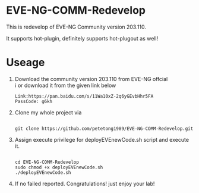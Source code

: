 # EVE-NG-COMM-Redevelop
This is redevelop of EVE-NG Community version 203.110. 

It supports hot-plugin, definitely supports hot-plugout as well!


# Useage

1. Download the community version 203.110 from EVE-NG offcial  
i
    or download it from the given link below
    ```
    Link:https://pan.baidu.com/s/11Wa10xZ-2q6yGEvbHhr5FA
    PassCode: g6kh
    ```

2. Clone my whole project via    

    ```shell

    git clone https://github.com/petetong1989/EVE-NG-COMM-Redevelop.git
    
    ```

3. Assign execute privilege for deployEVEnewCode.sh script and execute it.  

    ```shell
    
    cd EVE-NG-COMM-Redevelop
    sudo chmod +x deployEVEnewCode.sh
    ./deployEVEnewCode.sh
    
    ```

4. If no failed reported. Congratulations! just enjoy your lab!
